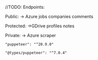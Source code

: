 //TODO:
Endpoints:

Public: -> Azure
jobs
companies
comments

Protected: ->GDrive
profiles
notes

Private: -> Azure
scraper

    "puppeteer": "^20.9.0"

    "@types/puppeteer": "^7.0.4"
